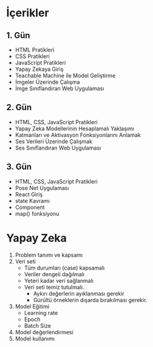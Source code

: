 # İçerikler
## 1. Gün
* HTML Pratikleri
* CSS Pratikleri
* JavaScript Pratikleri
* Yapay Zekaya Giriş
* Teachable Machine ile Model Geliştirme
* İmgeler Üzerinde Çalışma
* İmge Sınıflandıran Web Uygulaması

## 2. Gün
* HTML, CSS, JavaScript Pratikleri
* Yapay Zeka Modellerinin Hesaplamalı Yaklaşımı
* Katmanları ve Aktivasyon Fonksiyonlarını Anlamak
* Ses Verileri Üzerinde Çalışmak
* Ses Sınıflandıran Web Uygulaması


## 3. Gün
* HTML, CSS, JavaScript Pratikleri
* Pose Net Uygulaması
* React Giriş
* state Kavramı
* Component 
* map() fonksiyonu

# Yapay Zeka 
1. Problem tanımı ve kapsamı
2. Veri seti 
    * Tüm durumları (case) kapsamalı
    * Veriler dengeli dağılmalı
    * Yeteri kadar veri sağlanmalı
    * Veri seti temiz tutulmalı. 
        - Aykırı değerlerin ayıklanması gerekir
        - Gürültü örneklerin dışarda bırakılması gerekir.
3. Model Eğitimi
    * Learning rate
    * Epoch
    * Batch Size 
4. Model değerlendirmesi 
5. Model kullanımı

